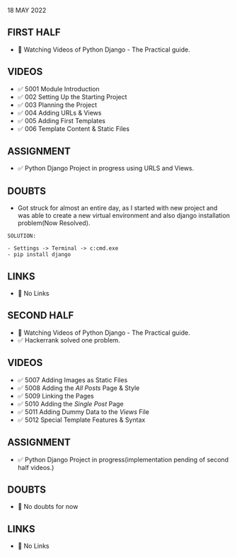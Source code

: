 18 MAY 2022

## FIRST HALF

- 🚧 Watching Videos of Python Django - The Practical guide.

## VIDEOS

- ✅ 5001 Module Introduction
- ✅ 002 Setting Up the Starting Project
- ✅ 003 Planning the Project
- ✅ 004 Adding URLs & Views
- ✅ 005 Adding First Templates
- ✅ 006 Template Content & Static Files

## ASSIGNMENT

- ✅ Python Django Project in progress using URLS and Views.

## DOUBTS

- Got struck for almost an entire day, as I started with new project and was able to create a new virtual environment and also django installation problem(Now Resolved). 

~~~
SOLUTION:

- Settings -> Terminal -> c:cmd.exe
- pip install django
~~~

## LINKS

- 🚫 No Links

## SECOND HALF

- 🚧 Watching Videos of Python Django - The Practical guide.
- ✅ Hackerrank solved one problem.

## VIDEOS

- ✅ 5007 Adding Images as Static Files
- ✅ 5008 Adding the _All Posts_ Page & Style
- ✅ 5009 Linking the Pages
- ✅ 5010 Adding the _Single Post_ Page
- ✅ 5011 Adding Dummy Data to the _Views_ File
- ✅ 5012 Special Template Features & Syntax

## ASSIGNMENT

- ✅ Python Django Project in progress(implementation pending of second half videos.)

## DOUBTS

- 🚫 No doubts for now

## LINKS

- 🚫 No Links

